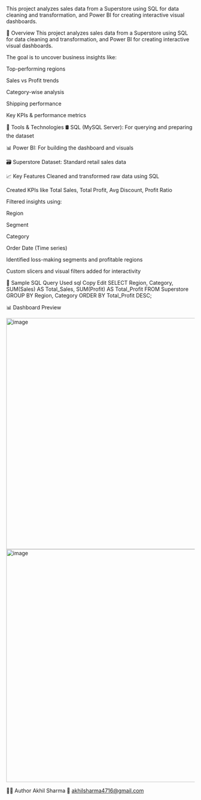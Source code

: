 This project analyzes sales data from a Superstore using SQL for data cleaning and transformation, and Power BI for creating interactive visual dashboards.

📌 Overview This project analyzes sales data from a Superstore using SQL for data cleaning and transformation, and Power BI for creating interactive visual dashboards.

The goal is to uncover business insights like:

Top-performing regions

Sales vs Profit trends

Category-wise analysis

Shipping performance

Key KPIs & performance metrics

🧰 Tools & Technologies 🛢️ SQL (MySQL Server): For querying and preparing the dataset

📊 Power BI: For building the dashboard and visuals

🗃️ Superstore Dataset: Standard retail sales data

📈 Key Features Cleaned and transformed raw data using SQL

Created KPIs like Total Sales, Total Profit, Avg Discount, Profit Ratio

Filtered insights using:

Region

Segment

Category

Order Date (Time series)

Identified loss-making segments and profitable regions

Custom slicers and visual filters added for interactivity

🧪 Sample SQL Query Used sql Copy Edit SELECT Region, Category, SUM(Sales) AS Total_Sales, SUM(Profit) AS Total_Profit FROM Superstore GROUP BY Region, Category ORDER BY Total_Profit DESC;

📊 Dashboard Preview

<img width="618" alt="image" src="https://github.com/user-attachments/assets/e94b6d46-5153-4691-9c7c-2be08d71de96" />

<img width="623" alt="image" src="https://github.com/user-attachments/assets/efcc52e3-ccf9-40b2-a024-8a0720d6548d" />

🙋‍♂️ Author Akhil Sharma 📧 akhilsharma4716@gmail.com



